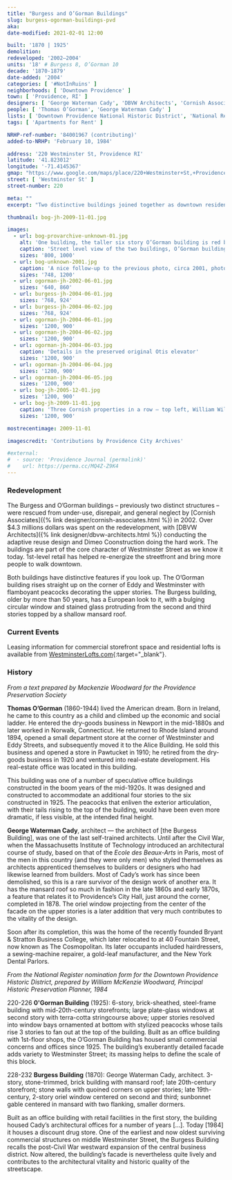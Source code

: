 ```yaml
---
title: "Burgess and O’Gorman Buildings"
slug: burgess-ogorman-buildings-pvd
aka:
date-modified: 2021-02-01 12:00

built: '1870 | 1925'
demolition: 
redeveloped: '2002–2004'
units: '18' # Burgess 8, O’Gorman 10
decade: '1870-1879'
date-added: '2004'
categories: [ '#NotInRuins' ]
neighborhoods: [ 'Downtown Providence' ]
town: [ 'Providence, RI' ]
designers: [ 'George Waterman Cady', 'DBVW Architects', 'Cornish Associates' ]
people: [ 'Thomas O’Gorman', 'George Waterman Cady' ]
lists: [ 'Downtown Providence National Historic District', 'National Register of Historic Places' ]
tags: [ 'Apartments for Rent' ]

NRHP-ref-number: '84001967 (contributing)'
added-to-NRHP: 'February 10, 1984'

address: '220 Westminster St, Providence RI'
latitude: '41.823012'
longitude: '-71.4145367'
gmap: "https://www.google.com/maps/place/220+Westminster+St,+Providence,+RI+02903/@41.823012,-71.4145367,17z/data=!3m1!4b1!4m5!3m4!1s0x89e445138bd0288f:0x819214761bfbbb33!8m2!3d41.823012!4d-71.412348"
street: [ 'Westminster St' ]
street-number: 220

meta: ""
excerpt: "Two distinctive buildings joined together as downtown residential lofts — both with unique features, design, and spaces"

thumbnail: bog-jh-2009-11-01.jpg

images:
  - url: bog-provarchive-unknown-01.jpg
    alt: 'One building, the taller six story O’Gorman building is red brick with white plaster details and ornamental peacocks painted in bright colors adorning the arched transoms over the windows on the top floor. The other, older Burgess building, is less flamboyant except for a protruding semi-circular bay window in the center of the facade which features decorative small window panes and stained glass accents.'
    caption: 'Street level view of the two buildings, O’Gorman building in front, with Burgess Building behind, and the Alice Building behind that. Unknown date, likely 1955-1960 — Courtesy the Providence City Archives on Flickr'
    sizes: '800, 1000'
  - url: bog-unknown-2001.jpg
    caption: 'A nice follow-up to the previous photo, circa 2001, photographer unknown'
    sizes: '748, 1200'
  - url: ogorman-jh-2002-06-01.jpg
    sizes: '640, 860'
  - url: burgess-jh-2004-06-01.jpg
    sizes: '768, 924'
  - url: burgess-jh-2004-06-02.jpg
    sizes: '768, 924'
  - url: ogorman-jh-2004-06-01.jpg
    sizes: '1200, 900'
  - url: ogorman-jh-2004-06-02.jpg
    sizes: '1200, 900'
  - url: ogorman-jh-2004-06-03.jpg
    caption: 'Details in the preserved original Otis elevator'
    sizes: '1200, 900'
  - url: ogorman-jh-2004-06-04.jpg
    sizes: '1200, 900'
  - url: ogorman-jh-2004-06-05.jpg
    sizes: '1200, 900'
  - url: bog-jh-2005-12-01.jpg
    sizes: '1200, 900'
  - url: bog-jh-2009-11-01.jpg
    caption: 'Three Cornish properties in a row — top left, William Wilinson building; center, O’Gorman building; bottom right, Burgess building'
    sizes: '1200, 900'

mostrecentimage: 2009-11-01

imagescredit: 'Contributions by Providence City Archives'

#external:
#  - source: 'Providence Journal (permalink)'
#    url: https://perma.cc/MQ4Z-Z9K4
---
```


### Redevelopment

The Burgess and O’Gorman buildings – previously two distinct structures – were rescued from under-use, disrepair, and general neglect by [Cornish Associates]({% link designer/cornish-associates.html %}) in 2002. Over $4.3 millions dollars was spent on the redevelopment, with [DBVW Architects]({% link designer/dbvw-architects.html %}) conducting the adaptive reuse design and Dimeo Coonstruction doing the hard work. The buildings are part of the core character of Westminster Street as we know it today. 1st-level retail has helped re-energize the streetfront and bring more people to walk downtown.

Both buildings have distinctive features if you look up. The O’Gorman building rises straight up on the corner of Eddy and Westminster with flamboyant peacocks decorating the upper stories. The Burgess building, older by more than 50 years, has a European look to it, with a bulging circular window and stained glass protruding from the second and third stories topped by a shallow mansard roof. 


### Current Events

Leasing information for commercial storefront space and residential lofts is available from [WestminsterLofts.com](//westminsterlofts.com){:target="_blank"}. 


### History

_From a text prepared by Mackenzie Woodward for the Providence Preservation Society_

**Thomas O’Gorman** (1860-1944) lived the American dream. Born in Ireland, he came to this country as a child and climbed up the economic and social ladder. He entered the dry-goods business in Newport in the mid-1880s and later worked in Norwalk, Connecticut. He returned to Rhode Island around 1894, opened a small department store at the corner of Westminster and Eddy Streets, and subsequently moved it to the Alice Building. He sold this business and opened a store in Pawtucket in 1910; he retired from the dry-goods business in 1920 and ventured into real-estate development. His real-estate office was located in this building.

This building was one of a number of speculative office buildings constructed in the boom years of the mid-1920s. It was designed and constructed to accommodate an additional four stories to the six constructed in 1925. The peacocks that enliven the exterior articulation, with their tails rising to the top of the building, would have been even more dramatic, if less visible, at the intended final height. 

**George Waterman Cady**, architect — the architect of [the Burgess Building], was one of the last self-trained architects. Until after the Civil War, when the Massachusetts Institute of Technology introduced an architectural course of study, based on that of the _Ecole des Beaux-Arts_ in Paris, most of the men in this country (and they were only men) who styled themselves as architects apprenticed themselves to builders or designers who had likewise learned from builders. Most of Cady’s work has since been demolished, so this is a rare survivor of the design work of another era. It has the mansard roof so much in fashion in the late 1860s and early 1870s, a feature that relates it to Providence’s City Hall, just around the corner, completed in 1878. The oriel window projecting from the center of the facade on the upper stories is a later addition that very much contributes to the vitality of the design.

Soon after its completion, this was the home of the recently founded Bryant & Stratton Business College, which later relocated to at 40 Fountain Street, now known as The Cosmopolitan. Its later occupants included hairdressers, a sewing-machine repairer, a gold-leaf manufacturer, and the New York Dental Parlors.


_From the National Register nomination form for the Downtown Providence Historic District, prepared by William McKenzie Woodward, Principal Historic Preservation Planner, 1984_

220-226 **0'Gorman Building** (1925): 6-story, brick-sheathed, steel-frame building with mid-20th-century storefronts; large plate-glass windows at second story with terra-cotta stringcourse above; upper stories resolved into window bays ornamented at bottom with stylized peacocks whose tails rise 3 stories to fan out at the top of the building. Built as an office building with 1st-floor shops, the O’Gorman Building has housed small commercial concerns and offices since 1925. The building’s exuberantly detailed facade adds variety to Westminster Street; its massing helps to define the scale of this block.

228-232 **Burgess Building** (1870): George Waterman Cady, architect. 3-story, stone-trimmed, brick building with mansard roof; late 20th-century storefront; stone walls with quoined corners on upper stories; late 19th-century, 2-story oriel window centered on second and third; sunbonnet gable centered in mansard with two flanking, smaller dormers. 

Built as an office building with retail facilities in the first story, the building housed Cady’s architectural offices for a number of years […]. Today [1984] it houses a discount drug store. One of the earliest and now oldest surviving commercial structures on middle Westminster Street, the Burgess Building recalls the post-Civil War westward expansion of the central business district. Now altered, the building’s facade is nevertheless quite lively and contributes to the architectural vitality and historic quality of the streetscape.

